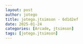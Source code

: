 ```yaml
---
layout: post
author: jotego
title: jotego.jtsimson - 6d1d2ef
date: 2025-01-24
categories: [Arcade, jtsimson]
tags: [jotego.jtsimson]
---
```


